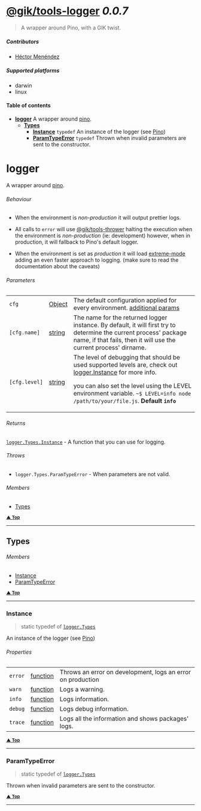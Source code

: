# [@gik/tools-logger](https://github.com/gikmx/tools) *0.0.7*
> A wrapper around Pino, with a GIK twist.

##### Contributors
- [Héctor Menéndez](mailto:hector@gik.mx) []()

##### Supported platforms
- darwin
- linux

#### <a name="table-of-contents"></a> Table of contents
- **[logger](#logger)** A wrapper around [pino](http://getpino.io).
  - **[Types](#logger.Types)**
    - **[Instance](#logger.Types.Instance)** `typedef` An instance of the logger (see [Pino](http://getpino.io))
    - **[ParamTypeError](#logger.Types.ParamTypeError)** `typedef` Thrown when invalid parameters are sent to the constructor.


# <a name="logger"></a> logger

A wrapper around [pino](http://getpino.io).

###### Behaviour
- When the environment is *non-production* it will output prettier logs.

- All calls to `error` will use
  [@gik/tools-thrower](http://githib.com/gikmx/tools-thrower)
  halting the execution when the environment is *non-production* (ie: development)
  however, when in production, it will fallback to Pino's default logger.

- When the environment is set as *production* it will load
  [extreme-mode](http://getpino.io/#/docs/extreme)
  adding an even faster approach to logging. (make sure to read the documentation
  about the caveats)

###### Parameters
<table>
    <tr>
        <td style="white-space: nowrap;">
            <code>cfg</code>
        </td>
        <td style="white-space: nowrap;">
                <a href="#Object">Object</a>
        </td>
        <td>The default configuration applied for every environment.
<a href="http://getpino.io/#/docs/API?id=constructor">additional params</a></td>
    </tr><tr>
        <td style="white-space: nowrap;">
            <code>[cfg.name]</code>
        </td>
        <td style="white-space: nowrap;">
                <a href="#string">string</a>
        </td>
        <td>The name for the returned logger instance.
By default, it will first try to determine the current process&#39; package
name, if that fails, then it will use the current process&#39; dirname.</td>
    </tr><tr>
        <td style="white-space: nowrap;">
            <code>[cfg.level]</code>
        </td>
        <td style="white-space: nowrap;">
                <a href="#string">string</a>
        </td>
        <td>The level of debugging that should be used
supported levels are, check out <a href="#logger.Instance">logger.Instance</a> for more info.</p>
<p>you can also set the level using the LEVEL environment variable.
<code>~$ LEVEL=info node /path/to/your/file.js</code>. <b>Default <code>info</code></b></td>
    </tr>
</table>


###### Returns
 [`logger.Types.Instance`](#logger.Types.Instance) <span style="font-weight:normal"> - A function that you can use for logging.</span>
###### Throws
- `logger.Types.ParamTypeError` - When parameters are not valid.

###### Members

- [Types](#logger.Types)

<small>**[▲ Top](#table-of-contents)**</small>

---

## <a name="logger.Types"></a> Types

###### Members

- [Instance](#logger.Types.Instance)
- [ParamTypeError](#logger.Types.ParamTypeError)

<small>**[▲ Top](#logger)**</small>

---

### <a name="logger.Types.Instance"></a> Instance
> static  typedef of [`logger.Types`](#logger.Types)


An instance of the logger (see [Pino](http://getpino.io))

###### Properties
<table>
    <tr>
        <td style="white-space: nowrap;">
            <code>error</code>
        </td>
        <td style="white-space: nowrap;">
                <a href="#function">function</a>
        </td>
        <td>Throws an error on development, logs an error on production</td>
    </tr><tr>
        <td style="white-space: nowrap;">
            <code>warn</code>
        </td>
        <td style="white-space: nowrap;">
                <a href="#function">function</a>
        </td>
        <td>Logs a warning.</td>
    </tr><tr>
        <td style="white-space: nowrap;">
            <code>info</code>
        </td>
        <td style="white-space: nowrap;">
                <a href="#function">function</a>
        </td>
        <td>Logs information.</td>
    </tr><tr>
        <td style="white-space: nowrap;">
            <code>debug</code>
        </td>
        <td style="white-space: nowrap;">
                <a href="#function">function</a>
        </td>
        <td>Logs debug information.</td>
    </tr><tr>
        <td style="white-space: nowrap;">
            <code>trace</code>
        </td>
        <td style="white-space: nowrap;">
                <a href="#function">function</a>
        </td>
        <td>Logs all the information and shows packages&#39; logs.</td>
    </tr>
</table>



<small>**[▲ Top](#logger.Types)**</small>

---

### <a name="logger.Types.ParamTypeError"></a> ParamTypeError
> static  typedef of [`logger.Types`](#logger.Types)


Thrown when invalid parameters are sent to the constructor.



<small>**[▲ Top](#logger.Types)**</small>

---


